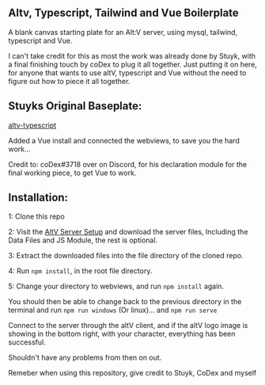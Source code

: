 ## Altv, Typescript, Tailwind and Vue Boilerplate

A blank canvas starting plate for an Alt:V server, using mysql, tailwind, typescript and Vue.

I can't take credit for this as most the work was already done by Stuyk, with a final finishing touch by coDex to plug it all together.
Just putting it on here, for anyone that wants to use altV, typescript and Vue without the need to figure out how to piece it all together.

## Stuyks Original Baseplate:

[altv-typescript](https://github.com/Stuyk/altv-typescript)

Added a Vue install and connected the webviews, to save you the hard work...

Credit to: coDex#3718 over on Discord, for his declaration module for the final working piece, to get Vue to work.

## Installation:

1: Clone this repo

2: Visit the [AltV Server Setup](https://docs.altv.mp/js/articles/setup.html) and download the server files, Including the Data Files and JS Module, the rest is optional.

3: Extract the downloaded files into the file directory of the cloned repo.

4: Run `npm install`, in the root file directory.

5: Change your directory to webviews, and run `npm install` again.

You should then be able to change back to the previous directory in the terminal and run `npm run windows` (Or linux)... and `npm run serve`

Connect to the server through the altV client, and if the altV logo image is showing in the bottom right, with your character, everything has been successful.

Shouldn't have any problems from then on out.

Remeber when using this repository, give credit to Stuyk, CoDex and myself
